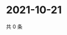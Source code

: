 # 2021-10-21

共 0 条

<!-- BEGIN WEIBO -->
<!-- 最后更新时间 Thu Oct 21 2021 19:09:35 GMT+0800 (China Standard Time) -->

<!-- END WEIBO -->
